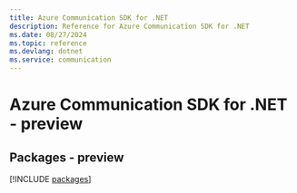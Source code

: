 ```yaml
---
title: Azure Communication SDK for .NET
description: Reference for Azure Communication SDK for .NET
ms.date: 08/27/2024
ms.topic: reference
ms.devlang: dotnet
ms.service: communication
---
```

# Azure Communication SDK for .NET - preview
## Packages - preview
[!INCLUDE [packages](communication-index.md)]